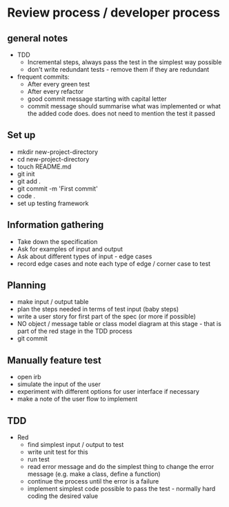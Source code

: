 # Review process / developer process

## general notes

- TDD
  - Incremental steps, always pass the test in the simplest way possible
  - don't write redundant tests - remove them if they are redundant
- frequent commits:
  - After every green test
  - After every refactor
  - good commit message starting with capital letter
  - commit message should summarise what was implemented or what the added code does. does not need to mention the test it passed

## Set up

- mkdir new-project-directory
- cd new-project-directory
- touch README.md
- git init
- git add .
- git commit -m 'First commit'
- code .
- set up testing framework

## Information gathering

- Take down the specification
- Ask for examples of input and output
- Ask about different types of input - edge cases
- record edge cases and note each type of edge / corner case to test

## Planning

- make input / output table
- plan the steps needed in terms of test input (baby steps)
- write a user story for first part of the spec (or more if possible)
- NO object / message table or class model diagram at this stage - that is part of the red stage in the TDD process
- git commit

## Manually feature test

  - open irb
  - simulate the input of the user
  - experiment with different options for user interface if necessary
  - make a note of the user flow to implement

## TDD

- Red
  - find simplest input / output to test
  - write unit test for this
  - run test
  - read error message and do the simplest thing to change the error message (e.g. make a class, define a function)
  - continue the process until the error is a failure
  - implement simplest code possible to pass the test - normally hard coding the desired value
